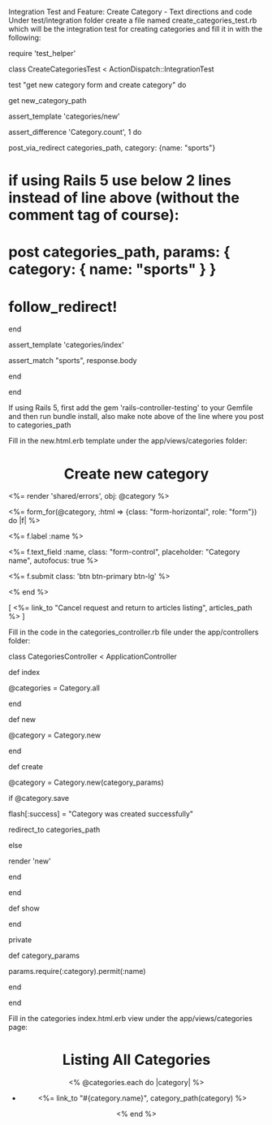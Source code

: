 Integration Test and Feature: Create Category - Text directions and code
Under test/integration folder create a file named create_categories_test.rb which will be the integration test for creating categories and fill it in with the following:

require 'test_helper'

class CreateCategoriesTest < ActionDispatch::IntegrationTest

test "get new category form and create category" do

get new_category_path

assert_template 'categories/new'

assert_difference 'Category.count', 1 do

post_via_redirect categories_path, category: {name: "sports"}

# if using Rails 5 use below 2 lines instead of line above (without the comment tag of course):

# post categories_path, params: { category: { name: "sports" } }

# follow_redirect!

end

assert_template 'categories/index'

assert_match "sports", response.body

end

end

If using Rails 5, first add the gem 'rails-controller-testing' to your Gemfile and then run bundle install, also make note above of the line where you post to categories_path

Fill in the new.html.erb template under the app/views/categories folder:

<h1 align="center">Create new category</h1>

<%= render 'shared/errors', obj: @category %>

<%= form_for(@category, :html => {class: "form-horizontal", role: "form"}) do |f| %>

<div class="form-group">

<div class="control-label col-sm-2">

<%= f.label :name %>

</div>

<div class="col-sm-8">

<%= f.text_field :name, class: "form-control", placeholder: "Category name", autofocus: true %>

</div>

</div>

<div class="form-group">

<div class="col-sm-offset-2 col-sm-10">

<%= f.submit class: 'btn btn-primary btn-lg' %>

</div>

</div>

<% end %>

<div class="col-xs-4 col-xs-offset-4">

[ <%= link_to "Cancel request and return to articles listing", articles_path %> ]

</div>

Fill in the code in the categories_controller.rb file under the app/controllers folder:

class CategoriesController < ApplicationController

def index

@categories = Category.all

end

def new

@category = Category.new

end

def create

@category = Category.new(category_params)

if @category.save

flash[:success] = "Category was created successfully"

redirect_to categories_path

else

render 'new'

end

end

def show

end

private

def category_params

params.require(:category).permit(:name)

end

end

Fill in the categories index.html.erb view under the app/views/categories page:

<h1 align="center">Listing All Categories</h1>

<div align="center">

<% @categories.each do |category| %>

<ul class="listing">

<div class="row">

<div class="well col-md-4 col-md-offset-4">

<li class="article-title">

<%= link_to "#{category.name}", category_path(category) %>

</li>

</div>

</div>

</ul>

<% end %>

</div>